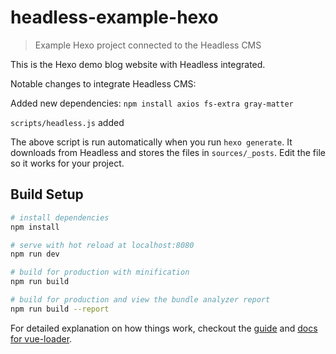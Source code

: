 # headless-example-hexo

> Example Hexo project connected to the Headless CMS

This is the Hexo demo blog website with Headless integrated.

Notable changes to integrate Headless CMS:

Added new dependencies: `npm install axios fs-extra gray-matter`

`scripts/headless.js` added

The above script is run automatically when you run `hexo generate`. It downloads from Headless and stores the files in `sources/_posts`. Edit the file so it works for your project.

## Build Setup

``` bash
# install dependencies
npm install

# serve with hot reload at localhost:8080
npm run dev

# build for production with minification
npm run build

# build for production and view the bundle analyzer report
npm run build --report
```

For detailed explanation on how things work, checkout the [guide](http://vuejs-templates.github.io/webpack/) and [docs for vue-loader](http://vuejs.github.io/vue-loader).
